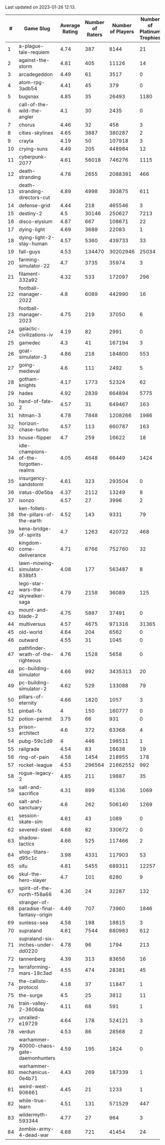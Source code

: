 Last updated on 2023-01-26 12:13.


|#|Game Slug|Average Rating|Number of Raters|Number of Players|Number of Platinum Trophies|Max Rarity (%)|
|---|---|---|---|---|---|---|
|1|a-plague-tale-requiem|4.74|387|8144|21|92|
|2|against-the-storm|4.81|405|11126|14|38|
|3|arcadegeddon|4.49|61|3517|0|90|
|4|atom-rpg-3adb54|4.41|45|379|0|98|
|5|bugsnax|4.85|35|26493|1180|97|
|6|call-of-the-wild-the-angler|4.1|30|2435|0|64|
|7|chorus|4.46|32|458|3|87|
|8|cities-skylines|4.65|3887|380287|2|71|
|9|crayta|4.19|50|107918|3|23|
|10|crying-suns|4.49|205|448984|12|66|
|11|cyberpunk-2077|4.61|56018|746276|1115|65|
|12|death-stranding|4.78|2655|2088391|466|91|
|13|death-stranding-directors-cut|4.89|4998|393875|611|91|
|14|defense-grid|4.44|218|465546|3|80|
|15|destiny-2|4.5|30146|250627|7213|94|
|16|disco-elysium|4.87|667|108671|22|28|
|17|dying-light|4.69|3689|22083|1|95|
|18|dying-light-2-stay-human|4.57|5360|439733|33|7|
|19|fall-guys|4.53|134470|30202946|25034|1|
|20|farming-simulator-22|4.7|3735|35974|3|77|
|21|filament-332a92|4.32|533|172097|296|93|
|22|football-manager-2022|4.8|6089|442990|16|49|
|23|football-manager-2023|4.75|219|37050|6|79|
|24|galactic-civilizations-iv|4.19|82|2991|0|79|
|25|gamedec|4.3|41|167194|3|27|
|26|goat-simulator-3|4.86|218|184800|553|92|
|27|going-medieval|4.6|111|2492|5|67|
|28|gotham-knights|4.17|1773|52324|62|26|
|29|hades|4.92|2839|664894|5775|89|
|30|hand-of-fate-2|4.57|31|649467|163|72|
|31|hitman-3|4.78|7848|1208266|1986|47|
|32|horizon-chase-turbo|4.57|113|660787|163|88|
|33|house-flipper|4.7|259|16622|18|94|
|34|idle-champions-of-the-forgotten-realms|4.05|4648|66449|1424|0.4|
|35|insurgency-sandstorm|4.61|323|293504|0|5|
|36|iratus-d0e5ba|4.37|2112|13249|8|85|
|37|isonzo|4.57|27|3996|2|57|
|38|ken-follets-the-pillars-of-the-earth|4.52|143|9331|79|44|
|39|kena-bridge-of-spirits|4.7|1263|420722|468|94|
|40|kingdom-come-deliverance|4.71|6766|752760|32|30|
|41|lawn-mowing-simulator-838bf3|4.08|177|563487|8|85|
|42|lego-star-wars-the-skywalker-saga|4.79|2158|36089|125|97|
|43|mount-and-blade-2|4.75|5887|37491|0|27|
|44|multiversus|4.57|4675|971316|31365|75|
|45|old-world|4.64|204|6562|0|83|
|46|outward|4.55|31|1045|0|72|
|47|pathfinder-wrath-of-the-righteous|4.76|1528|5658|0|51|
|48|pc-building-simulator|4.66|992|3435313|20|48|
|49|pc-building-simulator-2|4.62|529|133088|79|75|
|50|pillars-of-eternity|4.66|1820|1057|3|81|
|51|pinball-fx|4|150|160777|0|85|
|52|potion-permit|3.75|66|931|0|98|
|53|prison-architect|4.6|372|63368|4|29|
|54|pubg-59c1d9|4|446|198511|1|73|
|55|railgrade|4.54|83|16638|19|98|
|56|ring-of-pain|4.58|1454|218955|178|96|
|57|rocket-league|4.53|296564|21662552|992|78|
|58|rogue-legacy-2|4.85|211|19887|35|4|
|59|salt-and-sacrifice|4.31|899|61336|1069|91|
|60|salt-and-sanctuary|4.6|262|506140|1269|83|
|61|session-skate-sim|4.61|43|1089|0|27|
|62|severed-steel|4.68|82|330672|0|16|
|63|shadow-tactics|4.66|525|117466|2|4|
|64|shop-titans-d95c1c|3.98|4331|117903|53|97|
|65|sifu|4.81|5455|689311|12257|97|
|66|skul-the-hero-slayer|4.7|101|6280|9|95|
|67|spirit-of-the-north-f58a66|4.36|24|32287|132|65|
|68|stranger-of-paradise-final-fantasy-origin|4.49|707|73960|1846|98|
|69|sunless-sea|4.58|198|18815|3|36|
|70|supraland|4.61|7544|680983|612|99|
|71|supraland-six-inches-under-dd0220|4.78|96|1794|213|99|
|72|tannenberg|4.39|313|83656|16|88|
|73|terraforming-mars-18c3ad|4.55|474|28381|45|44|
|74|the-callisto-protocol|4.18|37|11847|1|4|
|75|the-surge|4.5|25|3812|11|94|
|76|train-valley-2-3606da|4.11|68|591|1|88|
|77|unrailed-e19729|4.64|178|524121|3|9|
|78|verdun|4.53|86|28568|2|76|
|79|warhammer-40000-chaos-gate-daemonhunters|4.59|195|1824|0|4|
|80|warhammer-mechanicus-0e4b71|4.43|269|187339|1|25|
|81|weird-west-906661|4.45|21|1233|1|85|
|82|while-true-learn|4.51|131|571529|447|93|
|83|wildermyth-593344|4.77|27|964|3|18|
|84|zombie-army-4-dead-war|4.68|721|41454|24|67|
